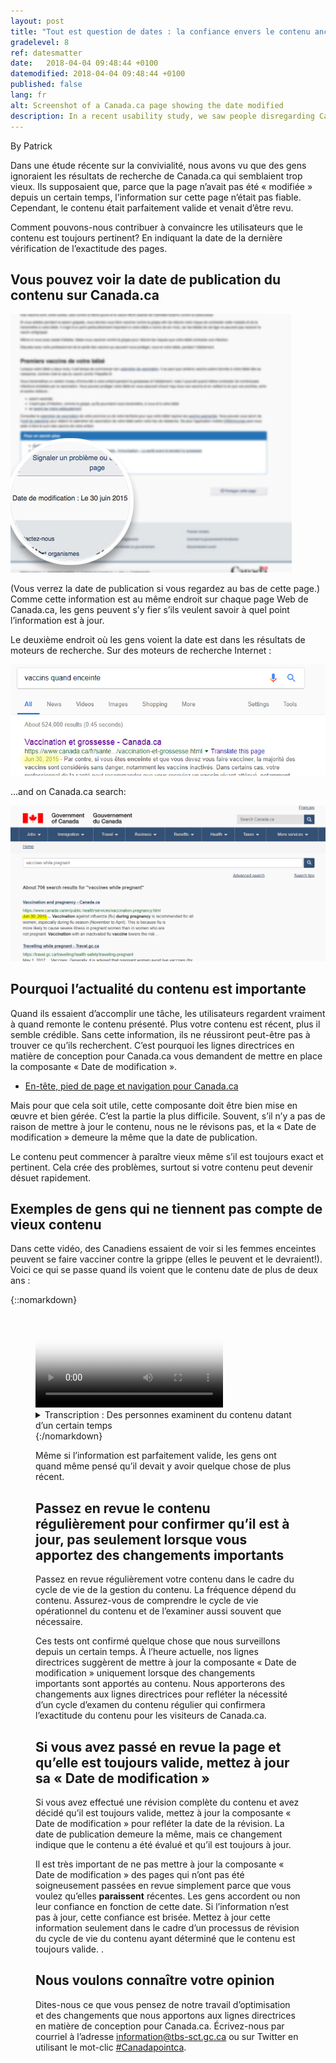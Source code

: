 ```yaml
---
layout: post
title: "Tout est question de dates : la confiance envers le contenu ancien sur Canada.ca"
gradelevel: 8
ref: datesmatter
date:   2018-04-04 09:48:44 +0100
datemodified: 2018-04-04 09:48:44 +0100
published: false
lang: fr
alt: Screenshot of a Canada.ca page showing the date modified
description: In a recent usability study, we saw people disregarding Canada.ca search results that seemed too old. Find out how you can validate your content and show that it's still current.
---
```

By Patrick

Dans une étude récente sur la convivialité, nous avons vu que des gens ignoraient les résultats de recherche de Canada.ca qui semblaient trop vieux. Ils supposaient que, parce que la page n’avait pas été « modifiée » depuis un certain temps, l’information sur cette page n’était pas fiable. Cependant, le contenu était parfaitement valide et venait d’être revu. 

Comment pouvons-nous contribuer à convaincre les utilisateurs que le contenu est toujours pertinent? En indiquant la date de la dernière vérification de l’exactitude des pages.

## Vous pouvez voir la date de publication du contenu sur Canada.ca ##

<img class="img-responsive border" src="/images/dates-matter/pagewithdate-small-fr.jpg" alt="Screenshot of a blurred Canada.ca page showing the date modified near the bottom on the left side." />

(Vous verrez la date de publication si vous regardez au bas de cette page.)
Comme cette information est au même endroit sur chaque page Web de Canada.ca, les gens peuvent s’y fier s’ils veulent savoir à quel point l’information est à jour.

Le deuxième endroit où les gens voient la date est dans les résultats de moteurs de recherche. Sur des moteurs de recherche Internet :

<img class="img-responsive border" src="/images/dates-matter/blog-date-internet-serp-fr.png" alt="Internet search results page for 'Vaccines while pregnant' showing a Canada.ca result (Vaccinations and pregnancy) with June 30, 2015 highlighted">

...and on Canada.ca search:

<img class="img-responsive border" src="/images/dates-matter/blog-date-canadadotca-serp.png" width="1024" alt="Canada.ca search results page for 'vaccines while pregnant' showing a result (Vaccinations and pregnancy) with June 20, 2015 highlighted">

## Pourquoi l’actualité du contenu est importante ##

Quand ils essaient d’accomplir une tâche, les utilisateurs regardent vraiment à quand remonte le contenu présenté. Plus votre contenu est récent, plus il semble crédible. Sans cette information, ils ne réussiront peut-être pas à trouver ce qu’ils recherchent.
C’est pourquoi les lignes directrices en matière de conception pour Canada.ca vous demandent de mettre en place la composante « Date de modification ».

<ul><li> <a href="https://www.canada.ca/fr/secretariat-conseil-tresor/services/communications-gouvernementales/specifications-contenu-architecture-information-canada/en-tetes-pieds-page-navigation.html#toc3">En-tête, pied de page et navigation pour Canada.ca</a></li></ul>

Mais pour que cela soit utile, cette composante doit être bien mise en œuvre et bien gérée. C’est la partie la plus difficile. Souvent, s’il n’y a pas de raison de mettre à jour le contenu, nous ne le révisons pas, et la « Date de modification » demeure la même que la date de publication.

Le contenu peut commencer à paraître vieux même s’il est toujours exact et pertinent. Cela crée des problèmes, surtout si votre contenu peut devenir désuet rapidement. 


## Exemples de gens qui ne tiennent pas compte de vieux contenu ##

Dans cette vidéo, des Canadiens essaient de voir si les femmes enceintes peuvent se faire vacciner contre la grippe (elles le peuvent et le devraient!). Voici ce qui se passe quand ils voient que le contenu date de plus de deux ans :

{::nomarkdown}
<figure class="wb-mltmd wb-init video cc_on">
	<video poster="/images/dates-matter/old-content-video-poster.jpg" title="Thinking information is out of date">
		<source type="video/mp4" src="/images/dates-matter/trust-of-old-content.mp4" />
		<track src="#inline-captions" kind="captions" data-type="text/html" srclang="en" label="English" />
	</video>

<figcaption>
<details id="inline-captions">
				<summary>Transcription : Des personnes examinent du contenu datant d’un certain temps</summary>
  <p class="wet-boew-vd">(Participant 1)</p>
				<p class="wet-boew-vd">(Vidéo montrant une personne qui regarde une page de résultats de recherche de Canada.ca. Du texte indique un résultat pour « Vaccination et grossesse », dont la date est le « 20 juin 2015 ».)</p>
				<span class="wb-tmtxt" data-begin="6.02s" data-dur="6.84s">Ça date de 2015, alors je vais défiler un peu pour voir si peut-être...</span>
				<p class="wet-boew-vd">(L’image fait un zoom sur les commandes de filtre sur le côté de la page. La souris passe sur « Par date : dernière année » et clique sur le lien.)</p>
				<span class="wb-tmtxt" data-begin="14.12s" data-dur="4.84s">... peut-être de la dernière année. Je vais filtrer mes résultats...</span>
				<p class="wet-boew-vd">(Les résultats de la recherche sont rechargés et la page Vaccination et grossesse a disparu.)</p>
				<span class="wb-tmtxt" data-begin="17.12s" data-dur="4.84s">... au cas où il y aurait quelque chose de plus actuel.</span>
				<p class="wet-boew-vd">(Le texte indique que « Le filtre a caché le meilleur résultat ».)</p>
				<p class="wet-boew-vd">(Participant 2)</p>
				<p class="wet-boew-vd">(Une personne consulte une page de résultats de recherche Canada.ca sur un téléphone mobile.)</p>
				<span class="wb-tmtxt" data-begin="26.12s" data-dur="3.84s">Cette information remonte à 2015.</span>
				<p class="wet-boew-vd">(Elle sélectionne le premier résultat et consulte la page Vaccination et grossesse. Elle commence à défiler vers le bas.)</p>
				<span class="wb-tmtxt" data-begin="29.00s" data-dur="4.84s">Je me demande s’il y a quelque chose de plus récent.</span>
				<span class="wb-tmtxt" data-begin="32.00s" data-dur="3.84s">Bien que ce ne soit pas très vieux...
	</span>
				<span class="wb-tmtxt" data-begin="36.41s" data-dur="3.84s">... Je me sentirais mieux s’il y avait quelque chose de plus récent.<span>				
				<p class="wet-boew-vd">(Participant 3)</p>
				<p class="wet-boew-vd">(Une autre personne qui utilise un téléphone mobile différent consulte les résultats de sa recherche sur Canada.ca. Elle fait défiler les résultats et examine le premier.)</p>
				<span class="wb-tmtxt" data-begin="47.72s" data-dur="3.84s">Vaccination et grossesse, OK...</span>
				<p class="wet-boew-vd">(Elle semble s’apprêter à cliquer sur le lien, mais hésite.)</p>
				<span class="wb-tmtxt" data-begin="52.42s" data-dur="3.84s">... mais ça date de 2015</span>
				<span class="wb-tmtxt" data-begin="55.12s" data-dur="3.84s">Où sont les renseignements les plus récents?</span>
</details>
</figcaption>
 {:/nomarkdown}
	
Même si l’information est parfaitement valide, les gens ont quand même pensé qu’il devait y avoir quelque chose de plus récent.

## Passez en revue le contenu régulièrement pour confirmer qu’il est à jour, pas seulement lorsque vous apportez des changements importants ##

Passez en revue régulièrement votre contenu dans le cadre du cycle de vie de la gestion du contenu. La fréquence dépend du contenu. Assurez-vous de comprendre le cycle de vie opérationnel du contenu et de l’examiner aussi souvent que nécessaire.

Ces tests ont confirmé quelque chose que nous surveillons depuis un certain temps. À l’heure actuelle, nos lignes directrices suggèrent de mettre à jour la composante « Date de modification » uniquement lorsque des changements importants sont apportés au contenu. Nous apporterons des changements aux lignes directrices pour refléter la nécessité d’un cycle d’examen du contenu régulier qui confirmera l’exactitude du contenu pour les visiteurs de Canada.ca.

## Si vous avez passé en revue la page et qu’elle est toujours valide, mettez à jour sa « Date de modification » ##

Si vous avez effectué une révision complète du contenu et avez décidé qu’il est toujours valide, mettez à jour la composante « Date de modification » pour refléter la date de la révision. La date de publication demeure la même, mais ce changement indique que le contenu a été évalué et qu’il est toujours à jour.

Il est très important de ne pas mettre à jour la composante « Date de modification » des pages qui n’ont pas été soigneusement passées en revue simplement parce que vous voulez qu’elles <b>paraissent</b> récentes. Les gens accordent ou non leur confiance en fonction de cette date. Si l’information n’est pas à jour, cette confiance est brisée. Mettez à jour cette information seulement dans le cadre d’un processus de révision du cycle de vie du contenu ayant déterminé que le contenu est toujours valide. . 

## Nous voulons connaître votre opinion ##

Dites-nous ce que vous pensez de notre travail d’optimisation et des changements que nous apportons aux lignes directrices en matière de conception pour Canada.ca. Écrivez-nous par courriel à l’adresse <a href="mailto:information@tbs-sct.gc.ca">information@tbs-sct.gc.ca</a> ou sur Twitter en utilisant le mot-clic <a href="https://twitter.com/search?q=%23Canadapointca">#Canadapointca</a>.

